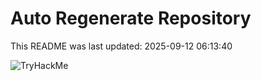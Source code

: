 # Auto Regenerate Repository

This README was last updated: 2025-09-12 06:13:40

 ![TryHackMe](https://tryhackme.com/badge/533634)